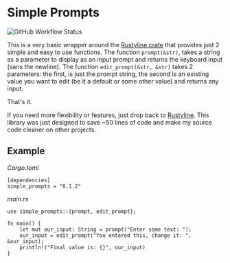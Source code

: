 Simple Prompts
==============
![GitHub Workflow Status](https://img.shields.io/github/workflow/status/gatewaynode/simple_prompts/Rust)

This is a very basic wrapper around the [Rustyline crate](https://github.com/kkawakam/rustyline) that provides just 2 simple and easy to use functions.  The function ``prompt(&str)``, takes a string as a parameter to display as an input prompt and returns the keyboard input (sans the newline).  The function ``edit_prompt(&str, &str)`` takes 2 parameters: the first, is just the prompt string, the second is an existing value you want to edit (be it a default or some other value) and returns any input.

That's it.

If you need more flexibility or features, just drop back to [Rustyline](https://github.com/kkawakam/rustyline).  This library was just designed to save ~50 lines of code and make my source code cleaner on other projects.

Example
-------

*Cargo.toml*
```
[dependencies]
simple_prompts = "0.1.2"
```

*main.rs*
```
use simple_prompts::{prompt, edit_prompt};

fn main() {
    let mut our_input: String = prompt("Enter some text: ");
    our_input = edit_prompt("You entered this, change it: ", &our_input);
    println!("Final value is: {}", our_input)
}
```

